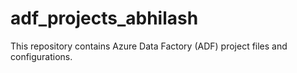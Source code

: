 # adf_projects_abhilash

This repository contains Azure Data Factory (ADF) project files and configurations.
